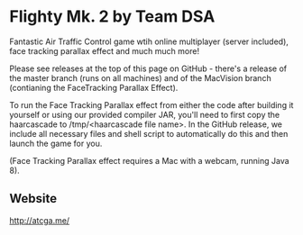 Flighty Mk. 2 by Team DSA
================

Fantastic Air Traffic Control game wtih online multiplayer (server included), face tracking parallax effect and much much more!

Please see releases at the top of this page on GitHub - there's a release of the master branch (runs on all machines) and of the MacVision branch (contianing the FaceTracking Parallax Effect).  

To run the Face Tracking Parallax effect from either the code after building it yourself or using our provided compiler JAR, you'll need to first copy the haarcascade to /tmp/\<haarcascade file name\>.  In the GitHub release, we include all necessary files and shell script to automatically do this and then launch the game for you.

(Face Tracking Parallax effect requires a Mac with a webcam, running Java 8).

Website
---------

http://atcga.me/
